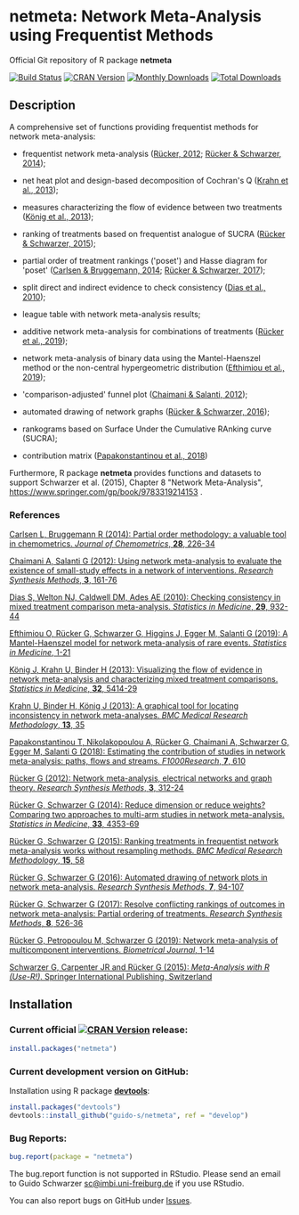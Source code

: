 # netmeta: Network Meta-Analysis using Frequentist Methods
Official Git repository of R package **netmeta**

[![Build Status](https://travis-ci.org/guido-s/netmeta.svg?branch=master)](https://travis-ci.org/guido-s/netmeta)
[![CRAN Version](http://www.r-pkg.org/badges/version/netmeta)](https://cran.r-project.org/package=netmeta)
[![Monthly Downloads](http://cranlogs.r-pkg.org/badges/netmeta)](http://cranlogs.r-pkg.org/badges/netmeta)
[![Total Downloads](http://cranlogs.r-pkg.org/badges/grand-total/netmeta)](http://cranlogs.r-pkg.org/badges/grand-total/netmeta)


## Description

A comprehensive set of functions providing frequentist methods for
network meta-analysis:

  - frequentist network meta-analysis ([Rücker, 2012](https://scholar.google.com/scholar?q=Rücker+2012+Network+meta-analysis+electrical+networks+and+graph+theory); [Rücker & Schwarzer, 2014](https://scholar.google.com/scholar?q=Rücker+Schwarzer+2014+Reduce+dimension+or+reduce+weights));

  - net heat plot and design-based decomposition of Cochran's Q
    ([Krahn et al.,
    2013](https://scholar.google.com/scholar?q=Krahn+Binder+König+2013+A+graphical+tool+for+locating+inconsistency+in+network+meta-analyses));

  - measures characterizing the flow of evidence between two
    treatments ([König et al.,
    2013](https://scholar.google.com/scholar?q=König+Krahn+Binder+2013+Visualizing+the+flow+of+evidence+in+network+meta-analysis+and+characterizing+mixed+treatment+comparisons));

  - ranking of treatments based on frequentist analogue of SUCRA
    ([Rücker & Schwarzer,
    2015](https://scholar.google.com/scholar?q=Rücker+Schwarzer+2015+Ranking+treatments+in+frequentist+network+meta-analysis+works+without+resampling+methods));

  - partial order of treatment rankings ('poset') and Hasse diagram
    for 'poset' ([Carlsen & Bruggemann,
    2014](https://scholar.google.com/scholar?q=Partial+order+methodology%3A+a+valuable+tool+in+chemometrics);
    [Rücker & Schwarzer,
    2017](https://scholar.google.com/scholar?q=Rücker+Schwarzer+2017+resolve+conflicting+rankings+of+outcomes+in+network+meta-analysis));

  - split direct and indirect evidence to check consistency ([Dias et
    al.,
    2010](https://scholar.google.com/scholar?q=Checking+consistency+in+mixed+treatment+comparison+meta-analysis));

  - league table with network meta-analysis results;

  - additive network meta-analysis for combinations of treatments
    ([Rücker et al.,
    2019](https://scholar.google.com/scholar?q=Rücker+Schwarzer+Petropoulou+2019+Network+meta-analysis+of+multicomponent+interventions));

  - network meta-analysis of binary data using the Mantel-Haenszel
    method or the non-central hypergeometric distribution ([Efthimiou
    et al.,
    2019](https://scholar.google.com/scholar?q=Efthimiou+Rücker+Schwarzer+Higgins+Egger+Salanti+2019+Mantel-Haenszel+model));

  - 'comparison-adjusted' funnel plot ([Chaimani & Salanti,
    2012](https://scholar.google.com/scholar?q=Chaimani+Salanti+Using+network+meta-analysis+to+evaluate+the+existence+of+small-study+effects+in+a+network+of+interventions));

  - automated drawing of network graphs ([Rücker & Schwarzer,
    2016](https://scholar.google.com/scholar?q=Rücker+Schwarzer+2016+Automated+drawing+of+network+plots+in+network+meta-analysis));
  
  - rankograms based on Surface Under the Cumulative RAnking curve (SUCRA);
  
 - contribution matrix ([Papakonstantinou et al.,
   2018](https://scholar.google.com/scholar?q=Papakonstantinou+Nikolakopoulou+Rücker+Chaimani+Schwarzer+2018+contribution+flows+streams))


Furthermore, R package **netmeta** provides functions and datasets to
support Schwarzer et al. (2015), Chapter 8 "Network Meta-Analysis",
https://www.springer.com/gp/book/9783319214153 .

### References

[Carlsen L, Bruggemann R (2014): Partial order methodology: a valuable tool in chemometrics. *Journal of Chemometrics*, **28**, 226-34](https://scholar.google.com/scholar?q=Partial+order+methodology%3A+a+valuable+tool+in+chemometrics)

[Chaimani A, Salanti G (2012): Using network meta-analysis to evaluate the existence of small-study effects in a network of interventions. *Research Synthesis Methods*, **3**, 161-76](https://scholar.google.com/scholar?q=Chaimani+Salanti+Using+network+meta-analysis+to+evaluate+the+existence+of+small-study+effects+in+a+network+of+interventions)

[Dias S, Welton NJ, Caldwell DM, Ades AE (2010): Checking consistency in mixed treatment comparison meta-analysis. *Statistics in Medicine*, **29**, 932-44](https://scholar.google.com/scholar?q=Checking+consistency+in+mixed+treatment+comparison+meta-analysis)

[Efthimiou O, Rücker G, Schwarzer G, Higgins J, Egger M, Salanti G
(2019): A Mantel-Haenszel model for network meta-analysis of rare
events. *Statistics in Medicine*, 1-21](https://scholar.google.com/scholar?q=Efthimiou+Rücker+Schwarzer+Higgins+Egger+Salanti+2019+Mantel-Haenszel+model)

[König J, Krahn U, Binder H (2013): Visualizing the flow of evidence in network meta-analysis and characterizing mixed treatment comparisons. *Statistics in Medicine*, **32**, 5414-29](https://scholar.google.com/scholar?q=König+Krahn+Binder+2013+Visualizing+the+flow+of+evidence+in+network+meta-analysis+and+characterizing+mixed+treatment+comparisons)

[Krahn U, Binder H, König J (2013): A graphical tool for locating inconsistency in network meta-analyses. *BMC Medical Research Methodology*, **13**, 35](https://scholar.google.com/scholar?q=Krahn+Binder+König+2013+A+graphical+tool+for+locating+inconsistency+in+network+meta-analyses)

[Papakonstantinou T, Nikolakopoulou A, Rücker G, Chaimani A, Schwarzer G, Egger M, Salanti G (2018): Estimating the contribution of studies in network meta-analysis: paths, flows and streams. *F1000Research*, **7**, 610](https://scholar.google.com/scholar?q=Papakonstantinou+Nikolakopoulou+Rücker+Chaimani+Schwarzer+2018+contribution+flows+streams)

[Rücker G (2012): Network meta-analysis, electrical networks and graph theory. *Research Synthesis Methods*, **3**, 312-24](https://scholar.google.com/scholar?q=Rücker+2012+Network+meta-analysis+electrical+networks+and+graph+theory)

[Rücker G, Schwarzer G (2014): Reduce dimension or reduce weights? Comparing two approaches to multi-arm studies in network meta-analysis. *Statistics in Medicine*, **33**, 4353-69](https://scholar.google.com/scholar?q=Rücker+Schwarzer+2014+Reduce+dimension+or+reduce+weights)

[Rücker G, Schwarzer G (2015): Ranking treatments in frequentist network meta-analysis works without resampling methods. *BMC Medical Research Methodology*, **15**, 58](https://scholar.google.com/scholar?q=Rücker+Schwarzer+2015+Ranking+treatments+in+frequentist+network+meta-analysis+works+without+resampling+methods)

[Rücker G, Schwarzer G (2016): Automated drawing of network plots in network meta-analysis. *Research Synthesis Methods*, **7**, 94-107](https://scholar.google.com/scholar?q=Rücker+Schwarzer+2016+Automated+drawing+of+network+plots+in+network+meta-analysis)

[Rücker G, Schwarzer G (2017): Resolve conflicting rankings of outcomes in network meta-analysis: Partial ordering of treatments. *Research Synthesis Methods*, **8**, 526-36](https://scholar.google.com/scholar?q=Rücker+Schwarzer+2017+resolve+conflicting+rankings+of+outcomes+in+network+meta-analysis)

[Rücker G, Petropoulou M, Schwarzer G (2019): Network meta-analysis of multicomponent interventions. *Biometrical Journal*, 1-14](https://scholar.google.com/scholar?q=Rücker+Schwarzer+Petropoulou+2019+Network+meta-analysis+of+multicomponent+interventions)

[Schwarzer G, Carpenter JR and Rücker G (2015): *Meta-Analysis with R (Use-R!)*. Springer International Publishing, Switzerland](http://www.springer.com/gp/book/9783319214153)



## Installation

### Current official [![CRAN Version](http://www.r-pkg.org/badges/version/netmeta)](https://cran.r-project.org/package=netmeta) release:
```r
install.packages("netmeta")
```

### Current development version on GitHub:

Installation using R package
[**devtools**](https://cran.r-project.org/package=devtools):
```r
install.packages("devtools")
devtools::install_github("guido-s/netmeta", ref = "develop")
```

### Bug Reports:

```r
bug.report(package = "netmeta")
```

The bug.report function is not supported in RStudio. Please send an
email to Guido Schwarzer <sc@imbi.uni-freiburg.de> if you use RStudio.

You can also report bugs on GitHub under [Issues](https://github.com/guido-s/netmeta/issues).
